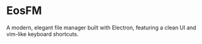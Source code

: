 # EosFM
A modern, elegant file manager built with Electron, featuring a clean UI and vim-like keyboard shortcuts.
